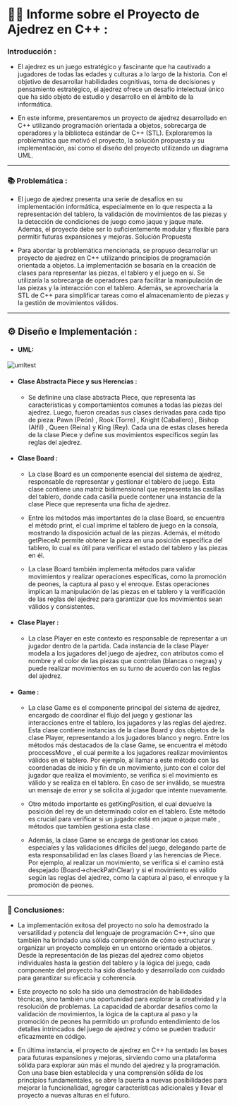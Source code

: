 
# 👨‍💻 **Informe sobre el Proyecto de Ajedrez en C++** :

### Introducción :

  - El ajedrez es un juego estratégico y fascinante que ha cautivado a jugadores de todas las edades y culturas a lo largo de la historia. Con el objetivo   de desarrollar habilidades cognitivas, toma de decisiones y pensamiento estratégico, el ajedrez ofrece un desafío intelectual único que ha sido objeto     de estudio y desarrollo en el ámbito de la informática.

  - En este informe, presentaremos un proyecto de ajedrez desarrollado en C++ utilizando programación orientada a objetos, sobrecarga de operadores y la     biblioteca estándar de C++ (STL). Exploraremos la problemática que motivó el proyecto, la solución propuesta y su implementación, así como el diseño del   proyecto utilizando un diagrama UML.

--- 

### 📚 Problemática :


- El juego de ajedrez presenta una serie de desafíos en su implementación informática, especialmente en lo que respecta a la representación del tablero, la validación de movimientos de las piezas y la detección de condiciones de juego como jaque y jaque mate. Además, el proyecto debe ser lo suficientemente modular y flexible para permitir futuras expansiones y mejoras.
Solución Propuesta

- Para abordar la problemática mencionada, se propuso desarrollar un proyecto de ajedrez en C++ utilizando principios de programación orientada a objetos. La implementación se basaría en la creación de clases para representar las piezas, el tablero y el juego en sí. Se utilizaría la sobrecarga de operadores para facilitar la manipulación de las piezas y la interacción con el tablero. Además, se aprovecharía la STL de C++ para simplificar tareas como el almacenamiento de piezas y la gestión de movimientos válidos.

---

## ⚙️ Diseño e Implementación :



- #### UML:

 ![umltest](https://github.com/reneespinosa/Basic-Chess-Game/assets/130246934/e8edf44b-2d1c-441d-9682-ef9fdc839326)


 


- #### Clase Abstracta Piece y sus Herencias :

  - Se definine una clase abstracta Piece, que representa las características y comportamientos comunes a todas las piezas del ajedrez. Luego, fueron creadas sus     clases derivadas para cada tipo de pieza: Pawn (Peón) , Rook (Torre) , Knight (Caballero) , Bishop (Alfil) , Queen (Reina) y King (Rey). Cada una de estas clases hereda de la clase Piece y define sus movimientos específicos según las reglas del ajedrez.



- #### Clase Board :

  - La clase Board es un componente esencial del sistema de ajedrez, responsable de representar y gestionar el tablero de juego. Esta clase contiene una matriz bidimensional que representa las casillas del tablero, donde cada casilla puede contener una instancia de la clase Piece que representa una ficha de ajedrez.
 
  - Entre los métodos más importantes de la clase Board, se encuentra el método print, el cual imprime el tablero de juego en la consola, mostrando la disposición actual de las piezas. Además, el método getPieceAt permite obtener la pieza en una posición específica del tablero, lo cual es útil para verificar el estado del tablero y las piezas en él.

  - La clase Board también implementa métodos para validar movimientos y realizar operaciones específicas, como la promoción de peones, la captura al paso y el enroque. Estas operaciones implican la manipulación de las piezas en el tablero y la verificación de las reglas del ajedrez para garantizar que los movimientos sean válidos y consistentes.

- #### Clase Player :

   - La clase Player en este contexto es responsable de representar a un jugador dentro de la partida. Cada instancia de la clase Player modela a los jugadores del juego de ajedrez, con atributos como el nombre y el color de las piezas que controlan (blancas o negras) y puede realizar movimientos en su turno de acuerdo con las reglas del ajedrez.

- #### Game :

   - La clase Game es el componente principal del sistema de ajedrez, encargado de coordinar el flujo del juego y gestionar las interacciones entre el tablero, los jugadores y las reglas del ajedrez. Esta clase contiene instancias de la clase Board y dos objetos de la clase Player, representando a los jugadores blanco y negro.
Entre los métodos más destacados de la clase Game, se encuentra el método proccessMove , el cual permite a los jugadores realizar movimientos válidos en el tablero. Por ejemplo, al llamar a este método con las coordenadas de inicio y fin de un movimiento, junto con el color del jugador que realiza el movimiento, se verifica si el movimiento es válido y se realiza en el tablero. En caso de ser inválido, se muestra un mensaje de error y se solicita al jugador que intente nuevamente.

   - Otro método importante es getKingPosition, el cual devuelve la posición del rey de un determinado color en el tablero. Este método es crucial para verificar si un jugador está en jaque o jaque mate , métodos que tambien gestiona esta clase . 

   - Además, la clase Game se encarga de gestionar los casos especiales y las validaciones difíciles del juego, delegando parte de esta responsabilidad en las clases Board y las herencias de Piece. Por ejemplo, al realizar un movimiento, se verifica si el camino está despejado (Board->checkPathClear) y si el movimiento es válido según las reglas del ajedrez, como la captura al paso, el enroque y la promoción de peones.

---

### 🌟 Conclusiones:

  - La implementación exitosa del proyecto no solo ha demostrado la versatilidad y potencia del lenguaje de programación C++, sino que también ha brindado una sólida comprensión de cómo estructurar y organizar un proyecto complejo en un entorno orientado a objetos. Desde la representación de las piezas del ajedrez como objetos individuales hasta la gestión del tablero y la lógica del juego, cada componente del proyecto ha sido diseñado y desarrollado con cuidado para garantizar su eficacia y coherencia.

  - Este proyecto no solo ha sido una demostración de habilidades técnicas, sino también una oportunidad para explorar la creatividad y la resolución de problemas. La capacidad de abordar desafíos como la validación de movimientos, la lógica de la captura al paso y la promoción de peones ha permitido un profundo entendimiento de los detalles intrincados del juego de ajedrez y cómo se pueden traducir eficazmente en código.
 
  - En última instancia, el proyecto de ajedrez en C++ ha sentado las bases para futuras expansiones y mejoras, sirviendo como una plataforma sólida para explorar aún más el mundo del ajedrez y la programación. Con una base bien establecida y una comprensión sólida de los principios fundamentales, se abre la puerta a nuevas posibilidades para mejorar la funcionalidad, agregar características adicionales y llevar el proyecto a nuevas alturas en el futuro.
